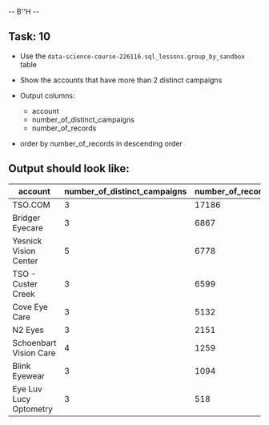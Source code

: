 -- B''H --


## Task: 10


- Use the `data-science-course-226116.sql_lessons.group_by_sandbox`  table

- Show the accounts that have more than 2 distinct campaigns

- Output columns:
    - account
    - number_of_distinct_campaigns
    - number_of_records

- order by number_of_records in descending order

## Output should look like:


|account|number_of_distinct_campaigns|number_of_records|
|---|---|---|
|TSO.COM|3|17186|
|Bridger Eyecare|3|6867|
|Yesnick Vision Center|5|6778|
|TSO - Custer Creek|3|6599|
|Cove Eye Care|3|5132|
|N2 Eyes|3|2151|
|Schoenbart Vision Care|4|1259|
|Blink Eyewear|3|1094|
|Eye Luv Lucy Optometry|3|518|




